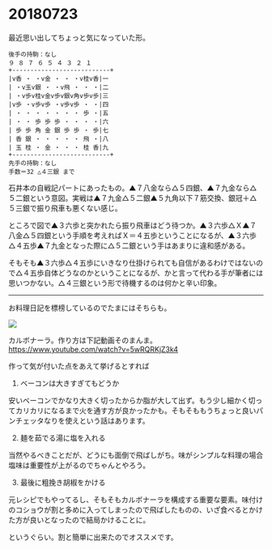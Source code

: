 # 20180723

最近思い出してちょっと気になっていた形。

```
後手の持駒：なし 
９ ８ ７ ６ ５ ４ ３ ２ １ 
+---------------------------+ 
|v香 ・ ・v金 ・ ・ ・v桂v香|一 
| ・v玉v銀 ・ ・v飛 ・ ・ ・|二 
| ・v歩v桂v金v歩v銀v角v歩v歩|三 
|v歩 ・v歩v歩 ・v歩v歩 ・ ・|四 
| ・ ・ ・ ・ ・ ・ ・ 歩 ・|五 
| ・ ・ 歩 歩 歩 ・ ・ ・ ・|六 
| 歩 歩 角 金 銀 歩 歩 ・ 歩|七 
| 香 銀 ・ ・ ・ ・ ・ 飛 ・|八 
| 玉 桂 ・ 金 ・ ・ ・ 桂 香|九 
+---------------------------+ 
先手の持駒：なし 
手数＝32 △４三銀 まで
```

石井本の自戦記パートにあったもの。▲７八金なら△５四銀、▲７九金なら△５二銀という意図。実戦は▲７九金△５二銀▲５九角以下７筋交換、銀冠＋△５三銀で振り飛車も悪くない感じ。

ところで図で▲３六歩と突かれたら振り飛車はどう待つか。▲３六歩△Ｘ▲７八金△５四銀という手順を考えればＸ＝４五歩ということになるが、▲３六歩△４五歩▲７九金となった際に△５二銀という手はあまりに違和感がある。

そもそも▲３六歩△４五歩にいきなり仕掛けられても自信があるわけではないので△４五歩自体どうなのかということになるが、かと言って代わる手が筆者には思いつかない。△４三銀という形で待機するのは何かと辛い印象。

---

お料理日記を標榜しているのでたまにはそちらも。

![](https://raw.githubusercontent.com/ebiwoteni/urwz4000/master/blog/images/20180723.jpg)

カルボナーラ。作り方は下記動画そのまんま。
https://www.youtube.com/watch?v=5wRQRKjZ3k4

作って気が付いた点をあえて挙げるとすれば

1. ベーコンは大きすぎてもどうか

安いベーコンでかなり大きく切ったからか脂が大して出ず。もう少し細かく切ってカリカリになるまで火を通す方が良かったかも。そもそももうちょっと良いパンチェッタなりを使えという話はあります。

2. 麺を茹でる湯に塩を入れる

当然やるべきことだが、どうにも面倒で飛ばしがち。味がシンプルな料理の場合塩味は重要性が上がるのでちゃんとやろう。

3. 最後に粗挽き胡椒をかける

元レシピでもやってるし、そもそもカルボナーラを構成する重要な要素。味付けのコショウが割と多めに入ってしまったので飛ばしたものの、いざ食べるとかけた方が良いとなったので結局かけることに。

というぐらい。割と簡単に出来たのでオススメです。